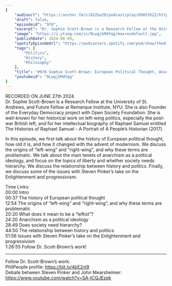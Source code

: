 ```yaml
---
{
	"audiourl": "https://anchor.fm/s/822ba20/podcast/play/89053522/https%3A%2F%2Fd3ctxlq1ktw2nl.cloudfront.net%2Fstaging%2F2024-6-10%2Fc5cd3543-fc65-1b79-b6b8-c797cbbabc2e.m4a",
	"draft": false,
	"episodeid": "978",
	"excerpt": "Dr. Sophie Scott-Brown is a Research Fellow at the University of St. Andrews, and Future Fellow at Remarque Institute, NYU. She is also Founder of the Everyday Democracy project with Open Society Foundation. She is well-known for her historical work on left-wing politics, especially the post-war British left, and for her intellectual biography of Raphael Samuel entitled The Histories of Raphael Samuel - A Portrait of A People’s Historian (2017).",
	"image": "https://i.ytimg.com/vi/OLwgjkMdYqg/maxresdefault.jpg",
	"publishDate": 2024-08-09,
	"spotifyEpisodeUrl": "https://podcasters.spotify.com/pod/show/thedissenter/episodes/978-Sophie-Scott-Brown-European-Political-Thought--Anarchism--and-Steven-Pinkers-Progressivism-e2ls6si",
	"tags": [
		"Politics",
		"History",
		"Philosophy"
	],
	"title": "#978 Sophie Scott-Brown: European Political Thought, Anarchism, and Steven Pinker's Progressivism",
	"youtubeid": "OLwgjkMdYqg"
}
---
```

RECORDED ON JUNE 27th 2024.  
Dr. Sophie Scott-Brown is a Research Fellow at the University of St. Andrews, and Future Fellow at Remarque Institute, NYU. She is also Founder of the Everyday Democracy project with Open Society Foundation. She is well-known for her historical work on left-wing politics, especially the post-war British left, and for her intellectual biography of Raphael Samuel entitled The Histories of Raphael Samuel - A Portrait of A People’s Historian (2017).

In this episode, we first talk about the history of European political thought, how old it is, and how it changed with the advent of modernism. We discuss the origins of “left-wing” and “right-wing”, and why these terms are problematic. We talk about the main tenets of anarchism as a political ideology, and focus on the topics of liberty and whether society needs hierarchy. We discuss the relationship between history and politics. Finally, we discuss some of the issues with Steven Pinker’s take on the Enlightenment and progressivism.

Time Links:  
<time>00:00</time> Intro  
<time>00:37</time> The history of European political thought  
<time>12:54</time> The origins of “left-wing” and “right-wing”, and why these terms are problematic  
<time>20:20</time> What does it mean to be a “leftist”?  
<time>24:20</time> Anarchism as a political ideology  
<time>28:49</time> Does society need hierarchy?  
<time>44:50</time> The relationship between history and politics  
<time>51:56</time> Issues with Steven Pinker’s take on the Enlightenment and progressivism  
<time>1:26:55</time> Follow Dr. Scott-Brown’s work!

---

Follow Dr. Scott-Brown’s work:  
PhilPeople profile: https://bit.ly/4bE2nl9  
Debate between Steven Pinker and John Mearsheimer: https://www.youtube.com/watch?v=SA-tCQJEzqk
